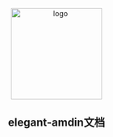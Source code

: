 <p align="center"><a href="https://github.com/zhangyao1990/elegant-admin/" target="_blank" rel="noopener noreferrer"><img width="180" src="https://isdm-public.oss-cn-hangzhou.aliyuncs.com/doctor/elegant-logo.png" alt="logo"></a></p>


<h2 align="center">elegant-amdin文档</h2>
